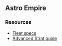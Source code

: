 Astro Empire
-----------




### Resources
 - [Fleet specs](https://portal.astroempires.com/guides/The_Hows_and_Whys_Of_Building_A_Specialized_Combat_Fleet_by_Ephesians.pdf)
 - [Advanced Strat guide](https://portal.astroempires.com/guides/The_Newbie_Advanced_Strategy_Guide_to_Playing_like_An_Experienced_Player_by_Arjun.pdf)
